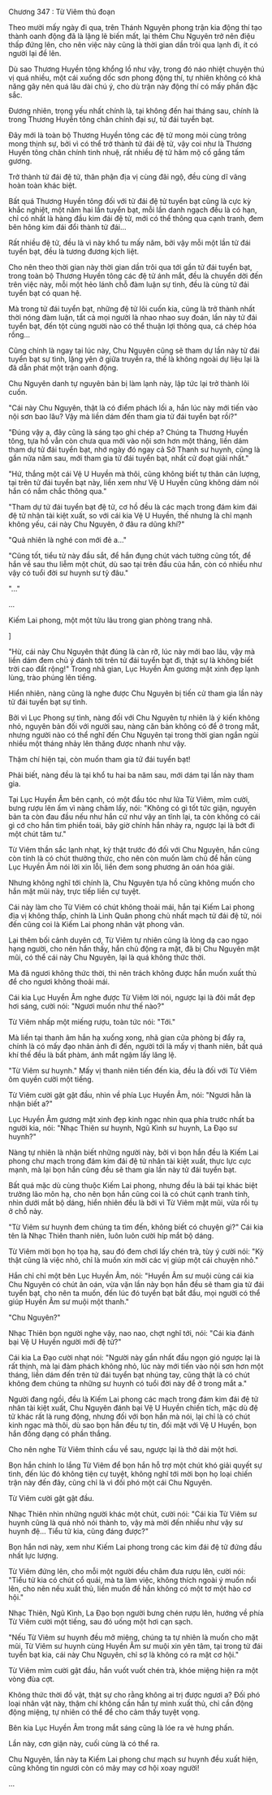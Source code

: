 




Chương 347 : Từ Viêm thủ đoạn


Theo mười mấy ngày đi qua, trên Thánh Nguyên phong trận kia động thí tạo thành oanh động đã là lặng lẽ biến mất, lại thêm Chu Nguyên trở nên điệu thấp đứng lên, cho nên việc này cũng là thời gian dần trôi qua lạnh đi, ít có người lại đề lên.

Dù sao Thương Huyền tông khổng lồ như vậy, trong đó náo nhiệt chuyện thú vị quá nhiều, một cái xuống dốc sơn phong động thí, tự nhiên không có khả năng gây nên quá lâu dài chú ý, cho dù trận này động thí có mấy phần đặc sắc.

Đương nhiên, trọng yếu nhất chính là, tại không đến hai tháng sau, chính là trong Thương Huyền tông chân chính đại sự, tử đái tuyển bạt.

Đây mới là toàn bộ Thương Huyền tông các đệ tử mong mỏi cùng trông mong thịnh sự, bởi vì có thể trở thành tử đái đệ tử, vậy coi như là Thương Huyền tông chân chính tinh nhuệ, rất nhiều đệ tử hâm mộ cố gắng tấm gương.

Trở thành tử đái đệ tử, thân phận địa vị cùng đãi ngộ, đều cùng dĩ vãng hoàn toàn khác biệt.

Bất quá Thương Huyền tông đối với tử đái đệ tử tuyển bạt cũng là cực kỳ khắc nghiệt, một năm hai lần tuyển bạt, mỗi lần danh ngạch đều là có hạn, chỉ có nhất là hàng đầu kim đái đệ tử, mới có thể thông qua cạnh tranh, đem bên hông kim đái đổi thành tử đái...

Rất nhiều đệ tử, đều là vì này khổ tu mấy năm, bởi vậy mỗi một lần tử đái tuyển bạt, đều là tương đương kịch liệt.

Cho nên theo thời gian này thời gian dần trôi qua tới gần tử đái tuyển bạt, trong toàn bộ Thương Huyền tông các đệ tử ánh mắt, đều là chuyển dời đến trên việc này, mỗi một hẻo lánh chỗ đàm luận sự tình, đều là cùng tử đái tuyển bạt có quan hệ.

Mà trong tử đái tuyển bạt, những đệ tử lôi cuốn kia, cũng là trở thành nhất thời nóng đàm luận, tất cả mọi người là nhao nhao suy đoán, lần này tử đái tuyển bạt, đến tột cùng người nào có thể thuận lợi thông qua, cá chép hóa rồng...

Cũng chính là ngay tại lúc này, Chu Nguyên cũng sẽ tham dự lần này tử đái tuyển bạt sự tình, lặng yên ở giữa truyền ra, thế là không ngoài dự liệu lại là đã dẫn phát một trận oanh động.

Chu Nguyên danh tự nguyên bản bị làm lạnh này, lập tức lại trở thành lôi cuốn.

"Cái này Chu Nguyên, thật là có điểm phách lối a, hắn lúc này mới tiến vào nội sơn bao lâu? Vậy mà liền dám đến tham gia tử đái tuyển bạt rồi?"

"Đúng vậy a, đây cũng là sáng tạo ghi chép a? Chúng ta Thương Huyền tông, tựa hồ vẫn còn chưa qua mới vào nội sơn hơn một tháng, liền dám tham dự tử đái tuyển bạt, nhớ ngày đó ngay cả Sở Thanh sư huynh, cũng là gần nửa năm sau, mới tham gia tử đái tuyển bạt, nhất cử đoạt giải nhất."

"Hứ, thắng một cái Vệ U Huyền mà thôi, cũng không biết tự thân cân lượng, tại trên tử đái tuyển bạt này, liền xem như Vệ U Huyền cũng không dám nói hắn có nắm chắc thông qua."

"Tham dự tử đái tuyển bạt đệ tử, cơ hồ đều là các mạch trong đám kim đái đệ tử nhân tài kiệt xuất, so với cái kia Vệ U Huyền, thế nhưng là chỉ mạnh không yếu, cái này Chu Nguyên, ở đâu ra dũng khí?"

"Quả nhiên là nghé con mới đẻ a..."

"Cũng tốt, tiểu tử này đầu sắt, để hắn đụng chút vách tường cũng tốt, để hắn về sau thu liễm một chút, dù sao tại trên đầu của hắn, còn có nhiều như vậy có tuổi đời sư huynh sư tỷ đâu."

"..."

...

Kiếm Lai phong, một một tửu lâu trong gian phòng trang nhã.

]

"Hừ, cái này Chu Nguyên thật đúng là càn rỡ, lúc này mới bao lâu, vậy mà liền dám đem chủ ý đánh tới trên tử đái tuyển bạt đi, thật sự là không biết trời cao đất rộng!" Trong nhã gian, Lục Huyền Âm gương mặt xinh đẹp lạnh lùng, trào phúng lên tiếng.

Hiển nhiên, nàng cũng là nghe được Chu Nguyên bị tiến cử tham gia lần này tử đái tuyển bạt sự tình.

Bởi vì Lục Phong sự tình, nàng đối với Chu Nguyên tự nhiên là ý kiến không nhỏ, nguyên bản đối với người sau, nàng căn bản không có để ở trong mắt, nhưng người nào có thể nghĩ đến Chu Nguyên tại trong thời gian ngắn ngủi nhiều một tháng nhảy lên thăng được nhanh như vậy.

Thậm chí hiện tại, còn muốn tham gia tử đái tuyển bạt!

Phải biết, nàng đều là tại khổ tu hai ba năm sau, mới dám tại lần này tham gia.

Tại Lục Huyền Âm bên cạnh, có một đầu tóc như lửa Từ Viêm, mỉm cười, bưng rượu lên ấm vì nàng châm lấy, nói: "Không có gì tốt tức giận, nguyên bản ta còn đau đầu nếu như hắn cứ như vậy an tĩnh lại, ta còn không có cái gì cớ cho hắn tìm phiền toái, bây giờ chính hắn nhảy ra, ngược lại là bớt đi một chút tâm tư."

Từ Viêm thần sắc lạnh nhạt, kỳ thật trước đó đối với Chu Nguyên, hắn cũng còn tính là có chút thưởng thức, cho nên còn muốn làm chủ để hắn cùng Lục Huyền Âm nói lời xin lỗi, liền đem song phương ân oán hóa giải.

Nhưng không nghĩ tới chính là, Chu Nguyên tựa hồ cũng không muốn cho hắn mặt mũi này, trực tiếp liền cự tuyệt.

Cái này làm cho Từ Viêm có chút không thoải mái, hắn tại Kiếm Lai phong địa vị không thấp, chính là Linh Quân phong chủ nhất mạch tử đái đệ tử, nói đến cũng coi là Kiếm Lai phong nhân vật phong vân.

Lại thêm bối cảnh duyên cớ, Từ Viêm tự nhiên cũng là lòng dạ cao ngạo hạng người, cho nên hắn thấy, hắn chủ động ra mặt, đã bị Chu Nguyên mặt mũi, có thể cái này Chu Nguyên, lại là quá không thức thời.

Mà đã ngươi không thức thời, thì nên trách không được hắn muốn xuất thủ để cho ngươi không thoải mái.

Cái kia Lục Huyền Âm nghe được Từ Viêm lời nói, ngược lại là đôi mắt đẹp hơi sáng, cười nói: "Ngươi muốn như thế nào?"

Từ Viêm nhấp một miếng rượu, toàn tức nói: "Tới."

Mà liền tại thanh âm hắn hạ xuống xong, nhã gian cửa phòng bị đẩy ra, chính là có mấy đạo nhân ảnh đi đến, người tới là mấy vị thanh niên, bất quá khí thế đều là bất phàm, ánh mắt ngậm lấy lăng lệ.

"Từ Viêm sư huynh." Mấy vị thanh niên tiến đến kia, đều là đối với Từ Viêm ôm quyền cười một tiếng.

Từ Viêm cười gật gật đầu, nhìn về phía Lục Huyền Âm, nói: "Ngươi hẳn là nhận biết a?"

Lục Huyền Âm gương mặt xinh đẹp kinh ngạc nhìn qua phía trước nhất ba người kia, nói: "Nhạc Thiên sư huynh, Ngũ Kình sư huynh, La Đạo sư huynh?"

Nàng tự nhiên là nhận biết những người này, bởi vì bọn hắn đều là Kiếm Lai phong chư mạch trong đám kim đái đệ tử nhân tài kiệt xuất, thực lực cực mạnh, mà lại bọn hắn cũng đều sẽ tham gia lần này tử đái tuyển bạt.

Bất quá mặc dù cùng thuộc Kiếm Lai phong, nhưng đều là bái tại khác biệt trưởng lão môn hạ, cho nên bọn hắn cũng coi là có chút cạnh tranh tính, nhìn dưới mắt bộ dáng, hiển nhiên đều là bởi vì Từ Viêm mặt mũi, vừa rồi tụ ở chỗ này.

"Từ Viêm sư huynh đem chúng ta tìm đến, không biết có chuyện gì?" Cái kia tên là Nhạc Thiên thanh niên, luôn luôn cười híp mắt bộ dáng.

Từ Viêm mời bọn họ tọa hạ, sau đó đem chơi lấy chén trà, tùy ý cười nói: "Kỳ thật cũng là việc nhỏ, chỉ là muốn xin mời các vị giúp một cái chuyện nhỏ."

Hắn chỉ chỉ một bên Lục Huyền Âm, nói: "Huyền Âm sư muội cùng cái kia Chu Nguyên có chút ân oán, vừa vặn lần này bọn hắn đều sẽ tham gia tử đái tuyển bạt, cho nên ta muốn, đến lúc đó tuyển bạt bắt đầu, mọi người có thể giúp Huyền Âm sư muội một thanh."

"Chu Nguyên?"

Nhạc Thiên bọn người nghe vậy, nao nao, chợt nghĩ tới, nói: "Cái kia đánh bại Vệ U Huyền người mới đệ tử?"

Cái kia La Đạo cười nhạt nói: "Người này gần nhất đầu ngọn gió ngược lại là rất thịnh, mà lại đảm phách không nhỏ, lúc này mới tiến vào nội sơn hơn một tháng, liền dám đến trên tử đái tuyển bạt nhúng tay, cũng thật là có chút không đem chúng ta những sư huynh có tuổi đời này để ở trong mắt a."

Người đang ngồi, đều là Kiếm Lai phong các mạch trong đám kim đái đệ tử nhân tài kiệt xuất, Chu Nguyên đánh bại Vệ U Huyền chiến tích, mặc dù đệ tử khác rất là rung động, nhưng đối với bọn hắn mà nói, lại chỉ là có chút kinh ngạc mà thôi, dù sao bọn hắn đều tự tin, đối mặt với Vệ U Huyền, bọn hắn đồng dạng có phần thắng.

Cho nên nghe Từ Viêm thỉnh cầu về sau, ngược lại là thở dài một hơi.

Bọn hắn chính lo lắng Từ Viêm để bọn hắn hỗ trợ một chút khó giải quyết sự tình, đến lúc đó không tiện cự tuyệt, không nghĩ tới mời bọn họ loại chiến trận này đến đây, cũng chỉ là vì đối phó một cái Chu Nguyên.

Từ Viêm cười gật gật đầu.

Nhạc Thiên nhìn những người khác một chút, cười nói: "Cái kia Từ Viêm sư huynh cũng là quá nhỏ nói thành to, vậy mà mời đến nhiều như vậy sư huynh đệ... Tiểu tử kia, cũng đáng được?"

Bọn hắn nơi này, xem như Kiếm Lai phong trong các kim đái đệ tử đứng đầu nhất lực lượng.

Từ Viêm đứng lên, cho mỗi một người đều châm đưa rượu lên, cười nói: "Tiểu tử kia có chút cổ quái, mà ta làm việc, không thích ngoài ý muốn nổi lên, cho nên nếu xuất thủ, liền muốn để hắn không có một tơ một hào cơ hội."

Nhạc Thiên, Ngũ Kình, La Đạo bọn người bưng chén rượu lên, hướng về phía Từ Viêm cười một tiếng, sau đó uống một hơi cạn sạch.

"Nếu Từ Viêm sư huynh đều mở miệng, chúng ta tự nhiên là muốn cho mặt mũi, Từ Viêm sư huynh cùng Huyền Âm sư muội xin yên tâm, tại trong tử đái tuyển bạt kia, cái này Chu Nguyên, chỉ sợ là không có ra mặt cơ hội."

Từ Viêm mỉm cười gật đầu, hắn vuốt vuốt chén trà, khóe miệng hiện ra một vòng đùa cợt.

Không thức thời đồ vật, thật sự cho rằng không ai trị được ngươi a? Đối phó loại nhân vật này, thậm chí không cần hắn tự mình xuất thủ, chỉ cần động động miệng, tự nhiên có thể để cho cảm thấy tuyệt vọng.

Bên kia Lục Huyền Âm trong mắt sáng cũng là lóe ra vẻ hưng phấn.

Lần này, cơn giận này, cuối cùng là có thể ra.

Chu Nguyên, lần này ta Kiếm Lai phong chư mạch sư huynh đều xuất hiện, cũng không tin ngươi còn có mảy may cơ hội xoay người!

...




